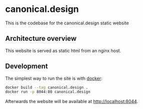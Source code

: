 # canonical.design

This is the codebase for the canonical.design static website

## Architecture overview

This website is served as static html from an nginx host.

## Development

The simplest way to run the site is with [docker](https://docs.docker.com/engine/install/ubuntu/):

```bash
docker build --tag canonical.design .
docker run -p 8044:80 canonical.design
```

Afterwards the website will be available at <http://localhost:8044>.
